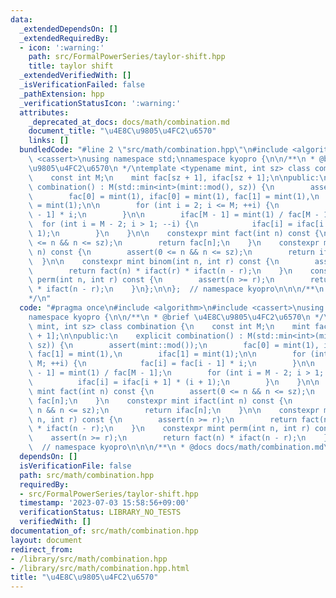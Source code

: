 ```yaml
---
data:
  _extendedDependsOn: []
  _extendedRequiredBy:
  - icon: ':warning:'
    path: src/FormalPowerSeries/taylor-shift.hpp
    title: taylor shift
  _extendedVerifiedWith: []
  _isVerificationFailed: false
  _pathExtension: hpp
  _verificationStatusIcon: ':warning:'
  attributes:
    _deprecated_at_docs: docs/math/combination.md
    document_title: "\u4E8C\u9805\u4FC2\u6570"
    links: []
  bundledCode: "#line 2 \"src/math/combination.hpp\"\n#include <algorithm>\n#include\
    \ <cassert>\nusing namespace std;\nnamespace kyopro {\n\n/**\n * @brief \u4E8C\
    \u9805\u4FC2\u6570\n */\ntemplate <typename mint, int sz> class combination {\n\
    \    const int M;\n    mint fac[sz + 1], ifac[sz + 1];\n\npublic:\n    explicit\
    \ combination() : M(std::min<int>(mint::mod(), sz)) {\n        assert(mint::mod());\n\
    \        fac[0] = mint(1), ifac[0] = mint(1), fac[1] = mint(1),\n        ifac[1]\
    \ = mint(1);\n\n        for (int i = 2; i <= M; ++i) {\n            fac[i] = fac[i\
    \ - 1] * i;\n        }\n\n        ifac[M - 1] = mint(1) / fac[M - 1];\n      \
    \  for (int i = M - 2; i > 1; --i) {\n            ifac[i] = ifac[i + 1] * (i +\
    \ 1);\n        }\n    }\n\n    constexpr mint fact(int n) const {\n        assert(0\
    \ <= n && n <= sz);\n        return fac[n];\n    }\n    constexpr mint ifact(int\
    \ n) const {\n        assert(0 <= n && n <= sz);\n        return ifac[n];\n  \
    \  }\n\n    constexpr mint binom(int n, int r) const {\n        assert(n >= r);\n\
    \        return fact(n) * ifact(r) * ifact(n - r);\n    }\n    constexpr mint\
    \ perm(int n, int r) const {\n        assert(n >= r);\n        return fact(n)\
    \ * ifact(n - r);\n    }\n};\n\n};  // namespace kyopro\n\n\n/**\n * @docs docs/math/combination.md\n\
    */\n"
  code: "#pragma once\n#include <algorithm>\n#include <cassert>\nusing namespace std;\n\
    namespace kyopro {\n\n/**\n * @brief \u4E8C\u9805\u4FC2\u6570\n */\ntemplate <typename\
    \ mint, int sz> class combination {\n    const int M;\n    mint fac[sz + 1], ifac[sz\
    \ + 1];\n\npublic:\n    explicit combination() : M(std::min<int>(mint::mod(),\
    \ sz)) {\n        assert(mint::mod());\n        fac[0] = mint(1), ifac[0] = mint(1),\
    \ fac[1] = mint(1),\n        ifac[1] = mint(1);\n\n        for (int i = 2; i <=\
    \ M; ++i) {\n            fac[i] = fac[i - 1] * i;\n        }\n\n        ifac[M\
    \ - 1] = mint(1) / fac[M - 1];\n        for (int i = M - 2; i > 1; --i) {\n  \
    \          ifac[i] = ifac[i + 1] * (i + 1);\n        }\n    }\n\n    constexpr\
    \ mint fact(int n) const {\n        assert(0 <= n && n <= sz);\n        return\
    \ fac[n];\n    }\n    constexpr mint ifact(int n) const {\n        assert(0 <=\
    \ n && n <= sz);\n        return ifac[n];\n    }\n\n    constexpr mint binom(int\
    \ n, int r) const {\n        assert(n >= r);\n        return fact(n) * ifact(r)\
    \ * ifact(n - r);\n    }\n    constexpr mint perm(int n, int r) const {\n    \
    \    assert(n >= r);\n        return fact(n) * ifact(n - r);\n    }\n};\n\n};\
    \  // namespace kyopro\n\n\n/**\n * @docs docs/math/combination.md\n*/"
  dependsOn: []
  isVerificationFile: false
  path: src/math/combination.hpp
  requiredBy:
  - src/FormalPowerSeries/taylor-shift.hpp
  timestamp: '2023-07-03 15:58:56+09:00'
  verificationStatus: LIBRARY_NO_TESTS
  verifiedWith: []
documentation_of: src/math/combination.hpp
layout: document
redirect_from:
- /library/src/math/combination.hpp
- /library/src/math/combination.hpp.html
title: "\u4E8C\u9805\u4FC2\u6570"
---
```

